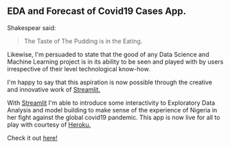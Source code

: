 ## EDA and Forecast of Covid19 Cases App.
Shakespear said:
> The Taste of The Pudding is in the Eating.

Likewise, I'm persuaded to state that the good of any Data Science and Machine Learning project is in its ability to be seen and played with by users irrespective of their  level technological know-how.

I'm happy to say that this aspiration is now possible through the creative and innovative work of [Streamlit.](https://www.streamlit.io/)

With [Streamlit](https://www.streamlit.io/) I'm  able to introduce some interactivity to  Exploratory Data Analysis  and model building to make sense of the experience of Nigeria in her fight
against the global covid19 pandemic. This app is now live for all to play with courtesy of [Heroku.](https://www.heroku.com/)

Check it out [here!](https://covid-streamlit-app.herokuapp.com/)

